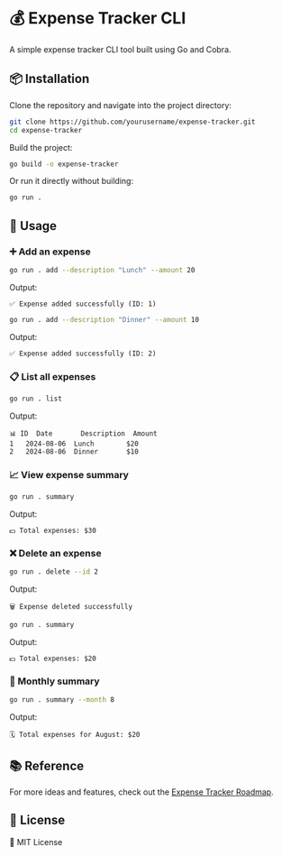 # 💰 Expense Tracker CLI

A simple expense tracker CLI tool built using Go and Cobra.

## 📦 Installation

Clone the repository and navigate into the project directory:

```sh
git clone https://github.com/yourusername/expense-tracker.git
cd expense-tracker
```

Build the project:

```sh
go build -o expense-tracker
```

Or run it directly without building:

```sh
go run .
```

## 🚀 Usage

### ➕ Add an expense
```sh
go run . add --description "Lunch" --amount 20
```
Output:
```
✅ Expense added successfully (ID: 1)
```

```sh
go run . add --description "Dinner" --amount 10
```
Output:
```
✅ Expense added successfully (ID: 2)
```

### 📋 List all expenses
```sh
go run . list
```
Output:
```
📊 ID  Date       Description  Amount
1   2024-08-06  Lunch        $20
2   2024-08-06  Dinner       $10
```

### 📈 View expense summary
```sh
go run . summary
```
Output:
```
💵 Total expenses: $30
```

### ❌ Delete an expense
```sh
go run . delete --id 2
```
Output:
```
🗑️ Expense deleted successfully
```

```sh
go run . summary
```
Output:
```
💵 Total expenses: $20
```

### 📅 Monthly summary
```sh
go run . summary --month 8
```
Output:
```
🗓️ Total expenses for August: $20
```

## 📚 Reference
For more ideas and features, check out the [Expense Tracker Roadmap](https://roadmap.sh/projects/expense-tracker).

## 📜 License
📝 MIT License

